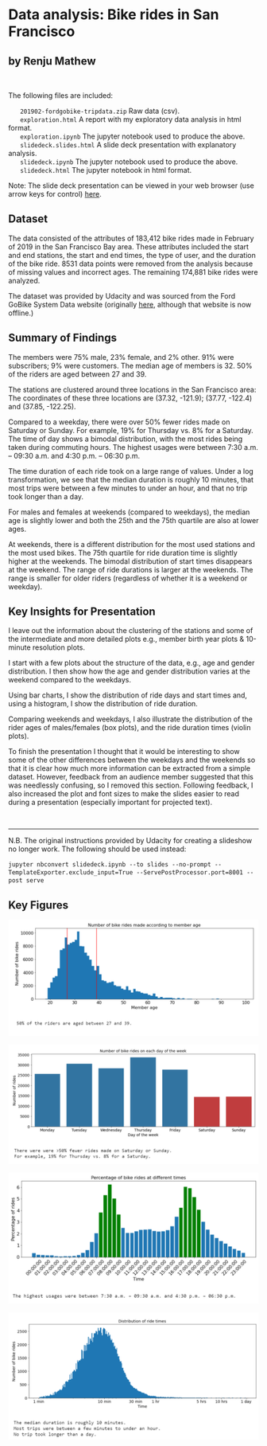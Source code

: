 # Data analysis: Bike rides in San Francisco 
## by Renju Mathew  
&nbsp; 

The following files are included:
  
&nbsp;&nbsp;&nbsp;&nbsp;&nbsp;&nbsp;`201902-fordgobike-tripdata.zip` Raw data (csv).  
&nbsp;&nbsp;&nbsp;&nbsp;&nbsp;&nbsp;`exploration.html` A report with my exploratory data analysis in html format.   
&nbsp;&nbsp;&nbsp;&nbsp;&nbsp;&nbsp;`exploration.ipynb` The jupyter notebook used to produce the above.  
&nbsp;&nbsp;&nbsp;&nbsp;&nbsp;&nbsp;`slidedeck.slides.html` A slide deck presentation with explanatory analysis.  
&nbsp;&nbsp;&nbsp;&nbsp;&nbsp;&nbsp;`slidedeck.ipynb` The jupyter notebook used to produce the above.  
&nbsp;&nbsp;&nbsp;&nbsp;&nbsp;&nbsp;`slidedeck.html` The jupyter notebook in html format.  

Note: The slide deck presentation can be viewed in your web browser (use arrow keys for control) [here](https://quantumphysicist.github.io/Ford-GoBike-Trip-Data-Analysis/slideshow.html#/).
  
## Dataset

The data consisted of the attributes of 183,412 bike rides made in February of 2019 in the San Francisco Bay area. These attributes included the start and end stations, the start and end times, the type of user, and the duration of the bike ride. 8531 data points were removed from the analysis because of missing values and incorrect ages. The remaining 174,881 bike rides were analyzed.

The dataset was provided by Udacity and was sourced from the Ford GoBike System Data website (originally [here](https://www.bikeshare.com/data/), although that website is now offline.)


## Summary of Findings

The members were 75% male, 23% female, and 2% other. 91% were subscribers; 9% were customers. The median age of members is 32. 50% of the riders are aged between 27 and 39.

The stations are clustered around three locations in the San Francisco area: The coordinates of these three locations are (37.32, -121.9); (37.77, -122.4) and (37.85, -122.25).

Compared to a weekday, there were over 50% fewer rides made on Saturday or Sunday.  For example, 19% for Thursday vs. 8% for a Saturday. The time of day shows a bimodal distribution, with the most rides being taken during commuting hours. The highest usages were between 7:30 a.m.⁠ – ⁠09:30 a.m. and 4:30 p.m.⁠ – ⁠06:30 p.m.

The time duration of each ride took on a large range of values. Under a log transformation, we see that the median duration is roughly 10 minutes, that most trips were between a few minutes to under an hour, and that no trip took longer than a day.

For males and females at weekends (compared to weekdays), the median age is slightly lower and both the 25th and the 75th quartile are also at lower ages.

At weekends, there is a different distribution for the most used stations and the most used bikes.
The 75th quartile for ride duration time is slightly higher at the weekends.
The bimodal distribution of start times disappears at the weekend.
The range of ride durations is larger at the weekends.
The range is smaller for older riders (regardless of whether it is a weekend or weekday).

## Key Insights for Presentation

I leave out the information about the clustering of the stations and some of the intermediate and more detailed plots e.g., member birth year plots & 10-minute resolution plots.

I start with a few plots about the structure of the data, e.g., age and gender distribution. I then show how the age and gender distribution varies at the weekend compared to the weekdays.

Using bar charts, I show the distribution of ride days and start times and, using a histogram, I show the distribution of ride duration. 

Comparing weekends and weekdays, I also illustrate the distribution of the rider ages of males/females (box plots), and the ride duration times (violin plots). 

To finish the presentation I thought that it would be interesting to show some of the other differences between the weekdays and the weekends so that it is clear how much more information can be extracted from a simple dataset. However, feedback from an audience member suggested that this was needlessly confusing, so I removed this section. Following feedback, I also increased the plot and font sizes to make the slides easier to read during a presentation (especially important for projected text).  

&nbsp;  

----------------------------

N.B. The original instructions provided by Udacity for creating a slideshow no longer work.
The following should be used instead:
```
jupyter nbconvert slidedeck.ipynb --to slides --no-prompt --TemplateExporter.exclude_input=True --ServePostProcessor.port=8001 --post serve
```

## Key Figures

<p align="center">
  <img src="Figure1_Age.PNG" />
</p>
<p align="center">
  <img src="Figure2_Day.PNG" />
</p>
<p align="center">
  <img src="Figure3_Time.PNG" />
</p>
<p align="center">
  <img src="Figure4_Duration.PNG" />
</p>


